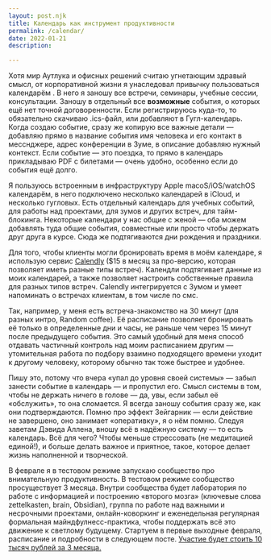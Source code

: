 ```yaml
---
layout: post.njk
title: Календарь как инструмент продуктивности
permalink: /calendar/
date: 2022-01-21
description:

---
```


Хотя мир Аутлука и офисных решений считаю угнетающим здравый смысл, от корпоративной жизни я унаследовал привычку пользоваться календарём . В него я заношу все встречи, семинары, учебные сессии, консультации. Заношу в отдельный все **возможные** события, о которых ещё нет точной договоренности. Если регистрируюсь куда-то, то обязательно скачиваю .ics-файл, или добавляют в Гугл-календарь. Когда создаю событие, сразу же копирую все важные детали — добавляю прямо в название события имя человека и его контакт в месснджере, адрес конференции в Зуме, в описание добавляю нужный контекст. Если событие — это поездка, то прямо в календарь прикладываю PDF с билетами — очень удобно, особенно если до события ещё долго.


Я пользуюсь встроенным в инфраструктуру Apple macoS/iOS/watchOS календарём, в него подключено несколько календарей в iCloud, и несколько гугловых. Есть отдельный календарь для учебных событий, для работы над проектами, для зумов и других встреч, для тайм-блокинга. Некоторые календари у нас общие с женой — оба можем добавлять туда общие события, совместные или просто чтобы держать друг друга в курсе. Сюда же подтягиваются дни рождения и праздники.

Для того, чтобы клиенты могли бронировать время в моём календаре, я использую сервис [Calendly](https://calendly.com) ($15 в месяц за про-версию, которая позволяет иметь разные типы встреч). Календли подтягивает данные из моих календарей, а также позволяет настроить собственные правила для разных типов встреч. Calendly интегрируется с Зумом и умеет напоминать о встречах клиентам, в том числе по смс.

Так, например, у меня есть встреча-знакомство на 30 минут (для разных интро, Random coffee). Её расписание позволяет бронировать её только в определенные дни и часы, не раньше чем через 15 минут после предыдущего события. Это самый удобный для меня способ отдавать частичный контроль над моим расписанием другим — утомительная работа по подбору взаимно подходящего времени уходит к другому человеку, которому обычно так тоже быстрее и удобнее.


Пишу это, потому что вчера «упал до уровня своей системы» — забыл занести событие в календарь — и пропустил его. Смысл системы в том, чтобы не держать ничего в голове — да, увы, если забыл её «обслужить», то она сломается. Я всегда заношу события сразу же, как они подтверждаются. Помню про эффект Зейгарник — если действие не завершено, оно занимает «оперативку», я о нём помню. Следуя заветам Дэвида Аллена, вношу всё в надёжную систему — то есть календарь. Всё для чего? Чтобы меньше стрессовать (не медитацией единой!), и больше делать важное и приятное, такое, которое делает жизнь наполненной и творческой.

В феврале я в тестовом режиме запускаю сообщество про внимательную продуктивность. В тестовом режиме сообщество просуществует 3 месяца. Внутри сообщества будет лаборатория по работе с информацией и построению «второго мозга» (ключевые слова zettelkasten, brain, Obsidian), группа по работе над важными и несрочными проектами, онлайн-коворкинг и еженедельная регулярная формальная майндфулнесс-практика, чтобы поддержать всё это движение к светлому будущему. Стартуем в первые выходные февраля, расписание и подробности в следующем посте. [Участие будет стоить 10 тысяч рублей за 3 месяца.](/subscribe/)
